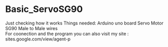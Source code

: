 # Basic_ServoSG90
Just checking how it works
Things needed:
Arduino uno board
Servo Motor SG90 
Male to Male wires	
For coonection and the program you can also visit my site : sites.google.com/view/agent-p
